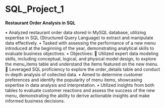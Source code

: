 # SQL_Project_1
**Restaurant Order Analysis in SQL**

•	Analyzed restaurant order data stored in MySQL database, utilizing expertise in SQL (Structured Query Language) to extract and manipulate data effectively.
•	Tasked with assessing the performance of a new menu introduced at the beginning of the year, demonstrating analytical skills to evaluate business objectives.
•	Objectives:
	Utilized expert data modeling skills, including conceptual, logical, and physical model design, to explore the menu_items table and understand the items featured on the new menu.
	Leveraged SQL proficiency to explore the order_details table and conduct in-depth analysis of collected data.
•	Aimed to determine customer preferences and identify the popularity of menu items, showcasing expertise in data analysis and interpretation.
•	Utilized insights from both tables to evaluate customer reactions and assess the success of the new menu, demonstrating the ability to derive actionable insights and make informed business decisions.
